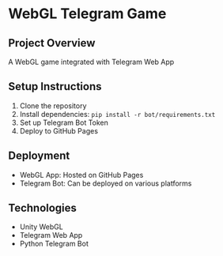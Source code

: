 # WebGL Telegram Game

## Project Overview
A WebGL game integrated with Telegram Web App

## Setup Instructions
1. Clone the repository
2. Install dependencies: `pip install -r bot/requirements.txt`
3. Set up Telegram Bot Token
4. Deploy to GitHub Pages

## Deployment
- WebGL App: Hosted on GitHub Pages
- Telegram Bot: Can be deployed on various platforms

## Technologies
- Unity WebGL
- Telegram Web App
- Python Telegram Bot